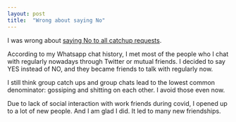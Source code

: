 ```yaml
---
layout: post
title:  "Wrong about saying No"
---
```


I was wrong about [saying No to all catchup requests](https://manassaloi.com/2020/01/27/no-to-catchups.html).

According to my Whatsapp chat history, I met most of the people who I chat with regularly nowadays through Twitter or mutual friends. I decided to say YES instead of NO, and they became friends to talk with regularly now.

I still think group catch ups and group chats lead to the lowest common denominator: gossiping and shitting on each other. I avoid those even now.

Due to lack of social interaction with work friends during covid, I opened up to a lot of new people. And I am glad I did. It led to many new friendships.
